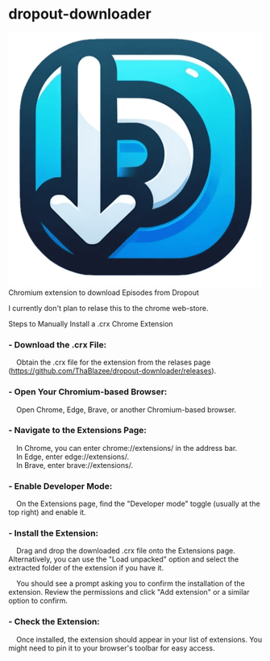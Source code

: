 # dropout-downloader

![Icon](images/dropout-downloader.png)  
Chromium extension to download Episodes from Dropout  

I currently don't plan to relase this to the chrome web-store.  


Steps to Manually Install a .crx Chrome Extension


### - Download the .crx File:
&nbsp;&nbsp;&nbsp;&nbsp;Obtain the .crx file for the extension from the relases page (https://github.com/ThaBlazee/dropout-downloader/releases).

### - Open Your Chromium-based Browser:

&nbsp;&nbsp;&nbsp;&nbsp;Open Chrome, Edge, Brave, or another Chromium-based browser.

### - Navigate to the Extensions Page:

&nbsp;&nbsp;&nbsp;&nbsp;In Chrome, you can enter chrome://extensions/ in the address bar.  
&nbsp;&nbsp;&nbsp;&nbsp;In Edge, enter edge://extensions/.  
&nbsp;&nbsp;&nbsp;&nbsp;In Brave, enter brave://extensions/.  

### - Enable Developer Mode:

&nbsp;&nbsp;&nbsp;&nbsp;On the Extensions page, find the "Developer mode" toggle (usually at the top right) and enable it.

### - Install the Extension:

&nbsp;&nbsp;&nbsp;&nbsp;Drag and drop the downloaded .crx file onto the Extensions page. Alternatively, you can use the "Load unpacked" option and select the extracted folder of the extension if you have it.
    
&nbsp;&nbsp;&nbsp;&nbsp;You should see a prompt asking you to confirm the installation of the extension. Review the permissions and click "Add extension" or a similar option to confirm.

### - Check the Extension:

&nbsp;&nbsp;&nbsp;&nbsp;Once installed, the extension should appear in your list of extensions. You might need to pin it to your browser's toolbar for easy access.